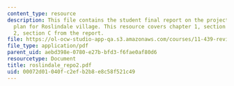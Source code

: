 ```yaml
---
content_type: resource
description: This file contains the student final report on the project on the strategy
  plan for Roslindale village. This resource covers chapter 1, section D, and chapter
  2, section C from the report.
file: https://ol-ocw-studio-app-qa.s3.amazonaws.com/courses/11-439-revitalizing-urban-main-streets-hyde-jackson-square-roslindale-square-boston-spring-2005/00072d01040fc2efb2b8e8c58f521c49_roslindale_repo2.pdf
file_type: application/pdf
parent_uid: aebd398e-0780-e27b-bfd3-f6fae0af80d6
resourcetype: Document
title: roslindale_repo2.pdf
uid: 00072d01-040f-c2ef-b2b8-e8c58f521c49
---
```


